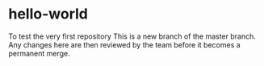 # hello-world
To test the very first repository
This is a new branch of the master branch. Any changes here are then
reviewed by the team before it becomes a permanent merge.
